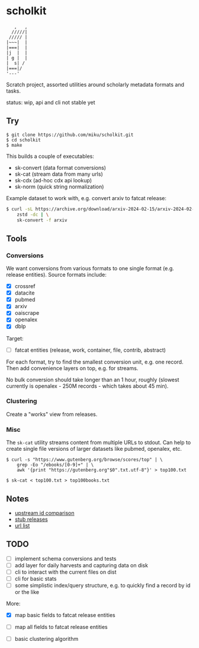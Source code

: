 # scholkit

```
   ,   ,
  /////|
 ///// |
|~~~|  |
|===|  |
|j  |  |
| g |  |
|  s| /
|===|/
'---'
```

Scratch project, assorted utilities around scholarly metadata formats and tasks.

status: wip, api and cli not stable yet

## Try

```
$ git clone https://github.com/miku/scholkit.git
$ cd scholkit
$ make
```

This builds a couple of executables:

* sk-convert (data format conversions)
* sk-cat (stream data from many urls)
* sk-cdx (ad-hoc cdx api lookup)
* sk-norm (quick string normalization)

Example dataset to work with, e.g. convert arxiv to fatcat release:

```sh
$ curl -sL https://archive.org/download/arxiv-2024-02-15/arxiv-2024-02-15.xml.zst | \
    zstd -dc | \
    sk-convert -f arxiv
```

## Tools

### Conversions

We want conversions from various formats to one single format (e.g. release
entities). Source formats include:

* [x] crossref
* [x] datacite
* [x] pubmed
* [x] arxiv
* [x] oaiscrape
* [x] openalex
* [x] dblp

Target:

* [ ] fatcat entities (release, work, container, file, contrib, abstract)

For each format, try to find the smallest conversion unit, e.g. one record.
Then add convenience layers on top, e.g. for streams.

No bulk conversion should take longer than an 1 hour, roughly (slowest
currently is openalex - 250M records - which takes about 45 min).

### Clustering

Create a "works" view from releases.

### Misc

The `sk-cat` utility streams content from multiple URLs to stdout. Can help
to create single file versions of larger datasets like pubmed, openalex, etc.

```
$ curl -s "https://www.gutenberg.org/browse/scores/top" | \
    grep -Eo "/ebooks/[0-9]+" | \
    awk '{print "https://gutenberg.org"$0".txt.utf-8"}' > top100.txt

$ sk-cat < top100.txt > top100books.txt
```

## Notes

* [upstream id comparison](notes/2024-02-09-upstream-ids.md)
* [stub releases](notes/2024-03-15-first-stub-releases.md)
* [url list](notes/2024-03-27-url-list.md)

## TODO

* [ ] implement schema conversions and tests
* [ ] add layer for daily harvests and capturing data on disk
* [ ] cli to interact with the current files on dist
* [ ] cli for basic stats
* [ ] some simplistic index/query structure, e.g. to quickly find a record by id or the like

More:

* [x] map basic fields to fatcat release entities
* [ ] map all fields to fatcat release entities
* [ ] basic clustering algorithm

